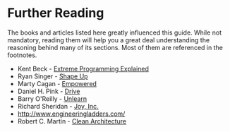 # Further Reading

The books and articles listed here greatly influenced this guide. While not mandatory, reading them will help you a great deal understanding the reasoning behind many of its sections. Most of them are referenced in the footnotes.

- Kent Beck - [Extreme Programming Explained](https://www.oreilly.com/library/view/extreme-programming-explained/0201616416/)
- Ryan Singer - [Shape Up](https://basecamp.com/shapeup)
- Marty Cagan - [Empowered](https://www.svpg.com/books/empowered-ordinary-people-extraordinary-products/)
- Daniel H. Pink - [Drive](https://www.danpink.com/books/drive/)
- Barry O'Reilly - [Unlearn](https://www.oreilly.com/library/view/unlearn-let-go/9781260143027/)
- Richard Sheridan - [Joy, Inc.](https://richardsheridan.com/books/joy-inc)
- http://www.engineeringladders.com/
- Robert C. Martin - [Clean Architecture](https://www.oreilly.com/library/view/clean-architecture-a/9780134494272/)